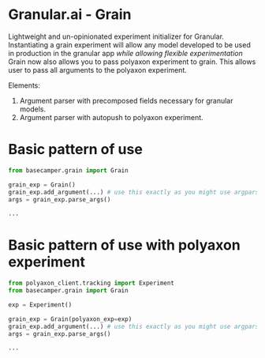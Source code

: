 # Granular.ai - Grain
Lightweight and un-opinionated experiment initializer for Granular.
Instantiating a grain experiment will allow any model developed to be used in production in the granular app _while allowing flexible experimentation_
Grain now also allows you to pass polyaxon experiment to grain. This allows user to pass all arguments to the polyaxon experiment.

Elements:
1. Argument parser with precomposed fields necessary for granular models.
2. Argument parser with autopush to polyaxon experiment.

# Basic pattern of use

```python
from basecamper.grain import Grain

grain_exp = Grain()
grain_exp.add_argument(...) # use this exactly as you might use argparse
args = grain_exp.parse_args()

...

```

# Basic pattern of use with polyaxon experiment

```python
from polyaxon_client.tracking import Experiment
from basecamper.grain import Grain

exp = Experiment()

grain_exp = Grain(polyaxon_exp=exp)
grain_exp.add_argument(...) # use this exactly as you might use argparse
args = grain_exp.parse_args()

...

```
